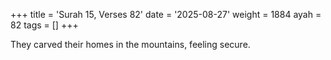 +++
title = 'Surah 15, Verses 82'
date = '2025-08-27'
weight = 1884
ayah = 82
tags = []
+++

They carved their homes in the mountains, feeling secure.